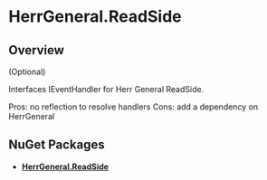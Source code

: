 ﻿# HerrGeneral.ReadSide

## Overview

(Optional)

Interfaces IEventHandler for Herr General ReadSide.

Pros: no reflection to resolve handlers
Cons: add a dependency on HerrGeneral

## NuGet Packages

- **[HerrGeneral.ReadSide](https://www.nuget.org/packages/HerrGeneral.ReadSide/)**

